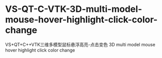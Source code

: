 # VS-QT-C-VTK-3D-multi-model-mouse-hover-highlight-click-color-change
VS+QT+C++VTK三维多模型鼠标悬浮高亮-点击变色 3D multi model mouse hover highlight click color change
